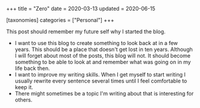 +++
title = "Zero"
date = 2020-03-13
updated = 2020-06-15

[taxonomies]
categories = ["Personal"]
+++


This post should remember my future self why I started the blog.

* I want to use this blog to create something to look back at in a few years. This should be a place that doesn't get lost in ten years. Although I will forget about most of the posts, this blog will not. It should become something to be able to look at and remember what was going on in my life back then.
* I want to improve my writing skills. When I get myself to start writing I usually rewrite every sentence several times until I feel comfortable to keep it.
* There might sometimes be a topic I'm writing about that is interesting for others.
